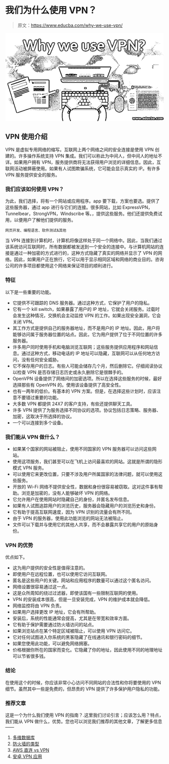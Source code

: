# 我们为什么使用 VPN？

> 原文：<https://www.educba.com/why-we-use-vpn/>

![Why we use VPN](img/c3cc074d5092fd94aeb87c2ff706fccf.png)



## VPN 使用介绍

VPN 是虚拟专用网络的缩写。互联网上两个网络之间的安全连接是使用 VPN 创建的。许多操作系统支持 VPN 集成。我们可以称此为中间人，但中间人的地址不详。如果用户拥有 VPN，服务提供商将无法获得用户浏览的详细信息。因此，互联网活动被屏蔽使用。如果有人试图欺骗系统，它可能会显示真实的 IP。有许多 VPN 服务提供安全的服务。

### 我们应该如何使用 VPN？

为此，我们选择，将有一个网站或应用程序。app 要下载，方案也要选。提供了这些服务器，通过 app 进行与它们的连接。很多网站，比如 ExpressVPN，Tunnelbear，StrongVPN，Windscribe 等。，提供这些服务。他们还提供免费试用，以便用户了解他们提供的服务。

<small>网页开发、编程语言、软件测试&其他</small>

当 VPN 连接到计算机时，计算机将像这样处于同一个网络中。因此，当我们通过该系统访问互联网时，所有数据都被发送到一个安全的连接中。与计算机网站的连接是通过一种加密的方式进行的，这种方式隐藏了真实的网络并显示了 VPN 的网络。因此，如果用户正在旅行，它可以用于显示相同区域和网络的商业目的。咨询公司的许多项目都使用这个网络来保证项目的顺利进行。

### 特征

以下是一些重要的功能。

*   它提供不可跟踪的 DNS 服务器。通过这种方式，它保护了用户的隐私。
*   它有一个 kill switch，如果暴露了用户的 IP 地址，它就会关闭服务。过载时会发生这种情况，交换机会主动监控 VPN 的工作。如果出现安全漏洞，它会关闭 VPN。
*   其工作方式是提供自己的服务器地址，而不是用户的 IP 地址。因此，用户将能够访问属于服务器位置的站点。因此，它为用户提供了位于不同位置的许多服务器。
*   许多用户同时使用手机和电脑浏览互联网；这些服务提供应用程序和网站信息。通过这种方式，移动电话的 IP 地址可以隐藏，互联网可以从任何地方访问，没有任何安全威胁。
*   它不保存用户的日志。有些人可能会储存几个月，然后删除它。仔细阅读协议以检查 VPN 是否存储日志历史或永久删除它是很棘手的。
*   OpenVPN 设备提供了网络间的加密选项。所以在选择这些服务的时候，最好选择那些有 OpenVPN 的。使用该设备提供了高安全性。
*   也有一两年的低价。有基本的 VPN 方案。但是，在选择这些计划时，应该注意不要错过重要的功能。
*   大多数 VPN 都提供 24X7 的客户支持，有些还提供聊天工具。
*   许多 VPN 提供了为服务选择不同协议的选项。协议包括日志策略、服务器、加密，这取决于所选择的协议。
*   一个可以连接到多个设备。

### 我们能从 VPN 做什么？

*   如果某个国家的网站被阻止，使用不同国家的 VPN 服务器可以访问这些网站。
*   使用这项服务，我们甚至可以在飞机上访问最喜欢的网站。这就是所谓的隐形模式 VPN 服务。
*   可以使用它来更改位置，只要不涉及用户所属国家的法律问题，就可以使用这些服务。
*   开放的 Wi-Fi 网络不提供安全性，数据和身份很容易被窃取。这对这件事有帮助。浏览是加密的，没有人能够破坏 VPN 的网络。
*   它允许用户在使用网站时隐藏自己的身份，并匿名发布信息。
*   如果有人试图追踪用户的浏览历史，服务器会隐藏用户的浏览历史和身份。
*   它有助于提高互联网速度，因为 VPN 识别的流量会有所不同。
*   由于 VPN 的服务器，使用此功能浏览的网站无法被阻止。
*   文件可以下载并与使用它的其他人共享，而不会暴露共享它的用户的原始身份。

### VPN 的优势

优点如下。

*   这为用户提供的安全性是值得注意的。
*   即使用户在远程位置，也可以使用它访问互联网。
*   匿名是这些用户的关键。网站和应用程序的数量可以通过这个匿名访问。
*   网络设置很容易通过这一点。
*   这是众所周知的绕过过滤器，即使该国有一些限制互联网的使用。
*   VPN 的安装成本很高，但是一旦安装完成，VPN 的维护成本就会降低。
*   网络监控将由 VPN 负责。
*   如果用户选择更改 IP 地址，它会有所帮助。
*   安装后，系统的性能通常会提高，尤其是在带宽和效率方面。
*   它有助于保护需要通过防火墙访问的站点。
*   如果浏览站点在某个特定区域被阻止，可以使用 VPN 访问它。
*   它对任何试图进入你系统的黑客隐藏了在线通讯和银行密码的细节。
*   如果您使用此功能，可以避免网络拥塞。
*   价格根据你所在的国家而变化。它隐藏了你的地址，因此使用不同的地理地址可以节省很多钱。

### 结论

在使用这个的时候，你应该非常小心访问不同网站的合法性和你将要使用的 VPN 细节。虽然其中一些是免费的，但昂贵的 VPN 提供了许多保护用户隐私的功能。

### 推荐文章

这是一个为什么我们使用 VPN 的指南？.这里我们讨论引言；应该怎么用？特点，我们能从 VPN 做什么，优势。您也可以浏览我们推荐的其他文章，了解更多信息——

1.  [多维数据库](https://www.educba.com/multidimensional-database/)
2.  [防火墙的类型](https://www.educba.com/types-of-firewall/)
3.  [AWS 直连 vs VPN](https://www.educba.com/aws-direct-connect-vs-vpn/)
4.  [安卓 VPN 应用](https://www.educba.com/vpn-applications-for-android/)





